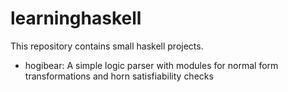 # learninghaskell

This repository contains small haskell projects.

- hogibear: A simple logic parser with modules for normal form transformations and horn satisfiability checks



